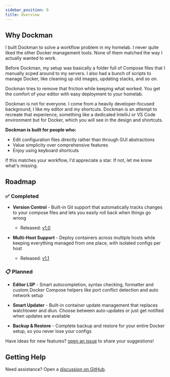 ```yaml
---
sidebar_position: 0
title: Overview
---
```


## **Why Dockman**

I built Dockman to solve a workflow problem in my homelab. I never quite liked the other Docker management tools. None
of them matched the way I actually wanted to work.

Before Dockman, my setup was basically a folder full of Compose files that I manually scped around to my servers.
I also had a bunch of scripts to manage Docker, like cleaning up old images, updating stacks, and so on.

Dockman tries to remove that friction while keeping what worked. You get the comfort of your editor with easy deployment
to your homelab.

Dockman is not for everyone. I come from a heavily developer-focused background, I like my editor and my shortcuts.
Dockman is an attempt to recreate that experience, something like a dedicated IntelliJ or VS Code environment but for
Docker, which you will see in the design and shortcuts.

**Dockman is built for people who:**

* Edit configuration files directly rather than through GUI abstractions
* Value simplicity over comprehensive features
* Enjoy using keyboard shortcuts

If this matches your workflow, I'd appreciate a star. If not, let me know what's missing.

## Roadmap

### ✅ Completed

- **Version Control** - Built-in Git support that automatically tracks changes to your compose files and lets you easily
  roll back when things go wrong
    - Released: [v1.0](https://github.com/RA341/dockman/releases/tag/v1.0.0)

- **Multi-Host Support** - Deploy containers across multiple hosts while keeping everything managed from one place, with
  isolated configs per host
    - Released: [v1.1](https://github.com/RA341/dockman/releases/tag/v1.1.0)

### 📋 Planned

- **Editor LSP** - Smart autocompletion, syntax checking, formatter and custom Docker Compose helpers like port
  conflict detection and auto network setup

- **Smart Updater** - Built-in container update management that replaces watchtower and diun. Choose between
  auto-updates or just get notified when updates are available

- **Backup & Restore** - Complete backup and restore for your entire Docker setup, so you never lose
  your configs

Have ideas for new features?
[open an issue](https://github.com/RA341/dockman/issues/new) to share your suggestions!

## Getting Help

Need assistance? Open a [discussion on GitHub](https://github.com/RA341/dockman/discussions).
